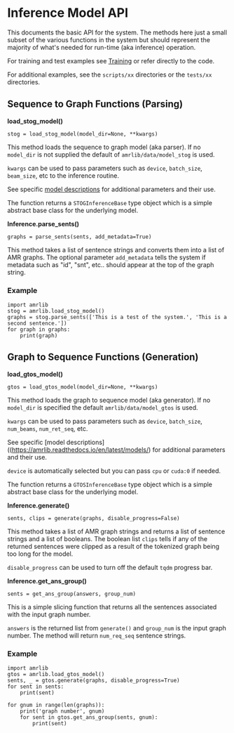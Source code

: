 # Inference Model API
This documents the basic API for the system.  The methods here just a small subset of
the various functions in the system but should represent the majority of what's needed for
run-time (aka inference) operation.

For training and test examples see [Training](https://amrlib.readthedocs.io/en/latest/training/)
or refer directly to the code.

For additional examples, see the `scripts/xx` directories or the `tests/xx` directories.


## Sequence to Graph Functions (Parsing)
**load_stog_model()**
```
stog = load_stog_model(model_dir=None, **kwargs)
```
This method loads the sequence to graph model (aka parser).
If no `model_dir` is not supplied the default of `amrlib/data/model_stog` is used.

`kwargs` can be used to pass parameters such as `device`, `batch_size`, `beam_size`, etc to the
inference routine.

See specific [model descriptions](https://amrlib.readthedocs.io/en/latest/models/) for additional
parameters and their use.

The function returns a `STOGInferenceBase` type object which is a simple abstract base class for the underlying model.


**Inference.parse_sents()**
```
graphs = parse_sents(sents, add_metadata=True)
```
This method takes a list of sentence strings and converts them into a list of AMR graphs.
The optional parameter `add_metadata` tells the system if metadata such as "id", "snt", etc..
should appear at the top of the graph string.


### Example
```
import amrlib
stog = amrlib.load_stog_model()
graphs = stog.parse_sents(['This is a test of the system.', 'This is a second sentence.'])
for graph in graphs:
    print(graph)
```

## Graph to Sequence Functions (Generation)
**load_gtos_model()**
```
gtos = load_gtos_model(model_dir=None, **kwargs)
```
This method loads the graph to sequence model (aka generator).
If no `model_dir` is specified the default `amrlib/data/model_gtos` is used.

`kwargs` can be used to pass parameters such as `device`, `batch_size`, `num_beams`, `num_ret_seq`, etc.

See specific [model descriptions]((https://amrlib.readthedocs.io/en/latest/models/) for additional
parameters and their use.

`device` is automatically selected but you can pass `cpu` or `cuda:0` if needed.

The function returns a `GTOSInferenceBase` type object which is a simple abstract base class for the underlying model.

**Inference.generate()**
```
sents, clips = generate(graphs, disable_progress=False)
```
This method takes a list of AMR graph strings and returns a list of sentence strings and a list of booleans.
The boolean list `clips` tells if any of the returned sentences were clipped as a result of
the tokenized graph being too long for the model.

`disable_progress` can be used to turn off the default `tqdm` progress bar.

**Inference.get_ans_group()**
```
sents = get_ans_group(answers, group_num)
```
This is a simple slicing function that returns all the sentences associated with the input graph number.

`answers` is the returned list from `generate()` and `group_num` is the input graph number.  The method
will return `num_req_seq` sentence strings.


### Example
```
import amrlib
gtos = amrlib.load_gtos_model()
sents, _ = gtos.generate(graphs, disable_progress=True)
for sent in sents:
    print(sent)

for gnum in range(len(graphs)):
    print('graph number', gnum)
    for sent in gtos.get_ans_group(sents, gnum):
        print(sent)
```
